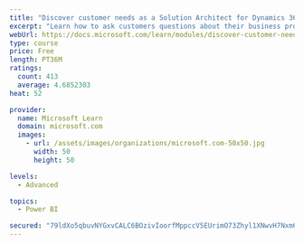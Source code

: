 ```yaml
---
title: "Discover customer needs as a Solution Architect for Dynamics 365 and Power Platform"
excerpt: "Learn how to ask customers questions about their business processes and feature requirements to create a viable solution."
webUrl: https://docs.microsoft.com/learn/modules/discover-customer-needs/
type: course
price: Free
length: PT36M
ratings:
  count: 413
  average: 4.6852303
heat: 52

provider:
  name: Microsoft Learn
  domain: microsoft.com
  images:
    - url: /assets/images/organizations/microsoft.com-50x50.jpg
      width: 50
      height: 50

levels:
  - Advanced

topics:
  - Power BI

secured: "79ldXo5qbuvNYGxvCALC6BOzivIoorfMppccV5EUrimO73Zhyl1XNwvH7Nxm60xKC+6ZJuyCGk0DTLeP5SfJTjZw8LFJYkmPcBM00+0KPIRZxVDQp3Ik+3MWTEp6FcZLDHZlvD5Pld1qc2dEjKZkb5kYPXPJCxOqZH9RF0XsNEkZFe5/X/bRctILqiXXDSgD9qcS2h/tzVZCYtNJi9ymiQq2ZhPDrGZ0a7sHgOHsHKTCmHk9gM6iOQB992tjFKO97XKB8uOBTMmXMzIs2Tjq1XgMLPgtC3bQKlxC+Qnw4Qkh8h6zlEI84Tl2I9ObFqQs1grdwm9cgASxV9CetSECwWYhBLlrIIyc4f8WDtPtx8H1zOFA1qje9b+OxxKkvnqm/4lN60YxRFRsPd0fu5/h65FZ7VEQOrb+Yi+74jyumHc=;0YLE1Q9X1YPJ7ZWK9cm0Xw=="
---
```


